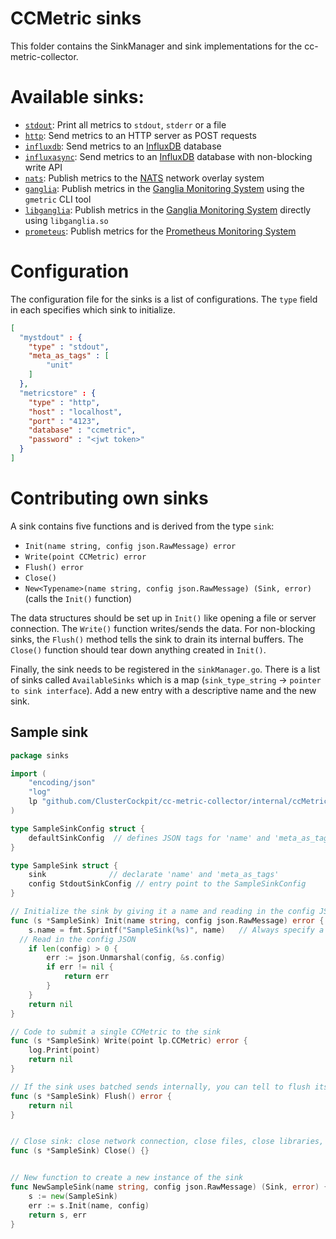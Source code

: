 # CCMetric sinks

This folder contains the SinkManager and sink implementations for the cc-metric-collector.

# Available sinks:
- [`stdout`](./stdoutSink.md): Print all metrics to `stdout`, `stderr` or a file
- [`http`](./httpSink.md): Send metrics to an HTTP server as POST requests
- [`influxdb`](./influxSink.md): Send metrics to an [InfluxDB](https://www.influxdata.com/products/influxdb/) database
- [`influxasync`](./influxAsyncSink.md): Send metrics to an [InfluxDB](https://www.influxdata.com/products/influxdb/) database with non-blocking write API
- [`nats`](./natsSink.md): Publish metrics to the [NATS](https://nats.io/) network overlay system
- [`ganglia`](./gangliaSink.md): Publish metrics in the [Ganglia Monitoring System](http://ganglia.info/) using the `gmetric` CLI tool
- [`libganglia`](./libgangliaSink.md): Publish metrics in the [Ganglia Monitoring System](http://ganglia.info/) directly using `libganglia.so`
- [`prometeus`](./prometheusSink.md): Publish metrics for the [Prometheus Monitoring System](https://prometheus.io/)

# Configuration

The configuration file for the sinks is a list of configurations. The `type` field in each specifies which sink to initialize.

```json
[
  "mystdout" : {
    "type" : "stdout",
    "meta_as_tags" : [
    	"unit"
    ]
  },
  "metricstore" : {
    "type" : "http",
    "host" : "localhost",
    "port" : "4123",
    "database" : "ccmetric",
    "password" : "<jwt token>"
  }
]
```




# Contributing own sinks
A sink contains five functions and is derived from the type `sink`:
* `Init(name string, config json.RawMessage) error`
* `Write(point CCMetric) error`
* `Flush() error`
* `Close()`
* `New<Typename>(name string, config json.RawMessage) (Sink, error)` (calls the `Init()` function)

The data structures should be set up in `Init()` like opening a file or server connection. The `Write()` function writes/sends the data. For non-blocking sinks, the `Flush()` method tells the sink to drain its internal buffers. The `Close()` function should tear down anything created in `Init()`.

Finally, the sink needs to be registered in the `sinkManager.go`. There is a list of sinks called `AvailableSinks` which is a map (`sink_type_string` -> `pointer to sink interface`). Add a new entry with a descriptive name and the new sink.

## Sample sink

```go
package sinks

import (
	"encoding/json"
	"log"
	lp "github.com/ClusterCockpit/cc-metric-collector/internal/ccMetric"
)

type SampleSinkConfig struct {
	defaultSinkConfig  // defines JSON tags for 'name' and 'meta_as_tags'
}

type SampleSink struct {
	sink              // declarate 'name' and 'meta_as_tags'
	config StdoutSinkConfig // entry point to the SampleSinkConfig
}

// Initialize the sink by giving it a name and reading in the config JSON
func (s *SampleSink) Init(name string, config json.RawMessage) error {
	s.name = fmt.Sprintf("SampleSink(%s)", name)   // Always specify a name here
  // Read in the config JSON
	if len(config) > 0 {
		err := json.Unmarshal(config, &s.config)
		if err != nil {
			return err
		}
	}
	return nil
}

// Code to submit a single CCMetric to the sink
func (s *SampleSink) Write(point lp.CCMetric) error {
	log.Print(point)
	return nil
}

// If the sink uses batched sends internally, you can tell to flush its buffers
func (s *SampleSink) Flush() error {
	return nil
}


// Close sink: close network connection, close files, close libraries, ...
func (s *SampleSink) Close() {}


// New function to create a new instance of the sink
func NewSampleSink(name string, config json.RawMessage) (Sink, error) {
	s := new(SampleSink)
	err := s.Init(name, config)
	return s, err
}

```
